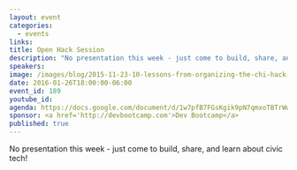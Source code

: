```yaml
---
layout: event
categories: 
  - events
links:
title: Open Hack Session
description: "No presentation this week - just come to build, share, and learn about civic tech!"
speakers:
image: /images/blog/2015-11-23-10-lessons-from-organizing-the-chi-hack-night/img8.jpg
date: 2016-01-26T18:00:00-06:00
event_id: 189
youtube_id: 
agenda: https://docs.google.com/document/d/1w7pfB7FGsKgik9pN7qmxoTBTrWwgWJu389guLuNz0A0/edit#
sponsor: <a href='http://devbootcamp.com'>Dev Bootcamp</a>
published: true
---
```


No presentation this week - just come to build, share, and learn about civic tech!